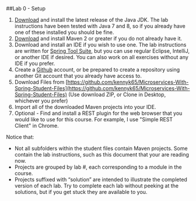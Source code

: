 ##Lab 0 - Setup

1. [Download](http://www.oracle.com/technetwork/java/javase/downloads/jdk8-downloads-2133151.html) and install the latest release of the Java JDK.  The lab instructions have been tested with Java 7 and 8, so if you already have one of these installed you should be fine.
2. [Download](https://maven.apache.org/download.cgi) and install Maven 2 or greater if you do not already have it.
3. Download and install an IDE if you wish to use one.  The lab instructions are written for [Spring Tool Suite](https://spring.io/tools/sts/all), but you can use regular Eclipse, IntelliJ, or another IDE if desired.  You can also work on all exercises without any IDE if you prefer.
4. Create a [Github](https://github.com) account, or be prepared to create a repository using another Git account that you already have access to.
5. Download Files from [https://github.com/kennyk65/Microservices-With-Spring-Student-Files](https://github.com/kennyk65/Microservices-With-Spring-Student-Files) (Use download ZIP, or Clone in Desktop, whichever you prefer)
6. Import all of the downloaded Maven projects into your IDE.
7. Optional - Find and install a REST plugin for the web browser that you would like to use for this course.  For example, I use "Simple REST Client" in Chrome.

Notice that:
- Not all subfolders within the student files contain Maven projects.  Some contain the lab instructions, such as this document that your are reading now.
- Projects are grouped by lab #, each corresponding to a module in the course.
- Projects suffixed with “solution” are intended to illustrate the completed version of each lab.  Try to complete each lab without peeking at the solutions, but if you get stuck they are available to you.


